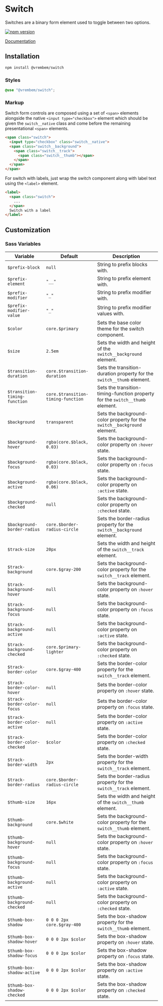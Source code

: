 # Switch

Switches are a binary form element used to toggle between two options.

[![npm version](https://img.shields.io/npm/v/%40vrembem%2Fswitch.svg)](https://www.npmjs.com/package/%40vrembem%2Fswitch)

[Documentation](https://vrembem.com/packages/switch)

## Installation

```sh
npm install @vrembem/switch
```

### Styles

```scss
@use "@vrembem/switch";
```

### Markup

Switch form controls are composed using a set of `<span>` elements alongside the native `<input type="checkbox">` element which should be given the `switch__native` class and come before the remaining presentational `<span>` elements.

```html
<span class="switch">
  <input type="checkbox" class="switch__native">
  <span class="switch__background">
    <span class="switch__track">
      <span class="switch__thumb"></span>
    </span>
  </span>
</span>
```

For switch with labels, just wrap the switch component along with label text using the `<label>` element.

```html
<label>
  <span class="switch">
    ...
  </span>
  Switch with a label
</label>
```

## Customization

### Sass Variables

| Variable                      | Default                            | Description                                                                   |
| ----------------------------- | ---------------------------------- | ----------------------------------------------------------------------------- |
| `$prefix-block`               | `null`                             | String to prefix blocks with.                                                 |
| `$prefix-element`             | `"__"`                             | String to prefix element with.                                                |
| `$prefix-modifier`            | `"_"`                              | String to prefix modifier with.                                               |
| `$prefix-modifier-value`      | `"_"`                              | String to prefix modifier values with.                                        |
| `$color`                      | `core.$primary`                    | Sets the base color theme for the switch component.                           |
| `$size`                       | `2.5em`                            | Sets the width and height of the `switch__background` element.                |
| `$transition-duration`        | `core.$transition-duration`        | Sets the transition-duration property for the `switch__thumb` element.        |
| `$transition-timing-function` | `core.$transition-timing-function` | Sets the transition-timing-function property for the `switch__thumb` element. |
| `$background`                 | `transparent`                      | Sets the background-color property for the `switch__background` element.      |
| `$background-hover`           | `rgba(core.$black, 0.03)`          | Sets the background-color property on `:hover` state.                         |
| `$background-focus`           | `rgba(core.$black, 0.03)`          | Sets the background-color property on `:focus` state.                         |
| `$background-active`          | `rgba(core.$black, 0.06)`          | Sets the background-color property on `:active` state.                        |
| `$background-checked`         | `null`                             | Sets the background-color property on `:checked` state.                       |
| `$background-border-radius`   | `core.$border-radius-circle`       | Sets the border-radius property for the `switch__background` element.         |
| `$track-size`                 | `20px`                             | Sets the width and height of the `switch__track` element.                     |
| `$track-background`           | `core.$gray-200`                   | Sets the background-color property for the `switch__track` element.           |
| `$track-background-hover`     | `null`                             | Sets the background-color property on `:hover` state.                         |
| `$track-background-focus`     | `null`                             | Sets the background-color property on `:focus` state.                         |
| `$track-background-active`    | `null`                             | Sets the background-color property on `:active` state.                        |
| `$track-background-checked`   | `core.$primary-lighter`            | Sets the background-color property on `:checked` state.                       |
| `$track-border-color`         | `core.$gray-400`                   | Sets the border-color property for the `switch__track` element.               |
| `$track-border-color-hover`   | `null`                             | Sets the border-color property on `:hover` state.                             |
| `$track-border-color-focus`   | `null`                             | Sets the border-color property on `:focus` state.                             |
| `$track-border-color-active`  | `null`                             | Sets the border-color property on `:active` state.                            |
| `$track-border-color-checked` | `$color`                           | Sets the border-color property on `:checked` state.                           |
| `$track-border-width`         | `2px`                              | Sets the border-width property for the `switch__track` element.               |
| `$track-border-radius`        | `core.$border-radius-circle`       | Sets the border-radius property for the `switch__track` element.              |
| `$thumb-size`                 | `16px`                             | Sets the width and height of the `switch__thumb` element.                     |
| `$thumb-background`           | `core.$white`                      | Sets the background-color property for the `switch__thumb` element.           |
| `$thumb-background-hover`     | `null`                             | Sets the background-color property on `:hover` state.                         |
| `$thumb-background-focus`     | `null`                             | Sets the background-color property on `:focus` state.                         |
| `$thumb-background-active`    | `null`                             | Sets the background-color property on `:active` state.                        |
| `$thumb-background-checked`   | `null`                             | Sets the background-color property on `:checked` state.                       |
| `$thumb-box-shadow`           | `0 0 0 2px core.$gray-400`         | Sets the box-shadow property for the `switch__thumb` element.                 |
| `$thumb-box-shadow-hover`     | `0 0 0 2px $color`                 | Sets the box-shadow property on `:hover` state.                               |
| `$thumb-box-shadow-focus`     | `0 0 0 2px $color`                 | Sets the box-shadow property on `:focus` state.                               |
| `$thumb-box-shadow-active`    | `0 0 0 2px $color`                 | Sets the box-shadow property on `:active` state.                              |
| `$thumb-box-shadow-checked`   | `0 0 0 2px $color`                 | Sets the box-shadow property on `:checked` state.                             |
